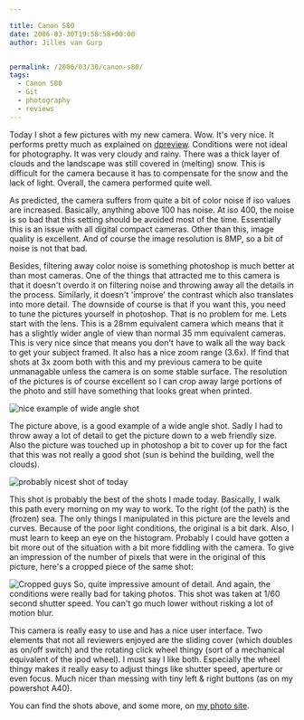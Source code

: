 ```yaml
---

title: Canon S80
date: 2006-03-30T19:58:58+00:00
author: Jilles van Gurp


permalink: /2006/03/30/canon-s80/
tags:
  - Canon S80
  - Git
  - photography
  - reviews
---
```

Today I shot a few pictures with my new camera. Wow. It's very nice. It performs pretty much as explained on [dpreview](http://www.dpreview.com/reviews/canons80/). Conditions were not ideal for photography. It was very cloudy and rainy. There was a thick layer of clouds and the landscape was still covered in (melting) snow. This is difficult for the camera because it has to compensate for the snow and the lack of light. Overall, the camera performed quite well.

As predicted, the camera suffers from quite a bit of color noise if iso values are increased. Basically, anything above 100 has noise. At iso 400, the noise is so bad that this setting should be avoided most of the time. Essentially this is an issue with all digital compact cameras. Other than this, image quality is excellent. And of course the image resolution is 8MP, so a bit of noise is not that bad.

Besides, filtering away color noise is something photoshop is much better at than most cameras. One of the things that attracted me to this camera is that it doesn't overdo it on filtering noise and throwing away all the details in the process. Similarly, it doesn't 'improve' the contrast which also translates into more detail. The downside of course is that if you want this, you need to tune the pictures yourself in photoshop. That is no problem for me.
Lets start with the lens. This is a 28mm equivalent camera which means that it has a slightly wider angle of view than normal 35 mm equivalent cameras. This is very nice since that means you don't have to walk all the way back to get your subject framed. It also has a nice zoom range  (3.6x). If find that shots at 3x zoom both with this and my previous camera to be quite unmanagable unless the camera is on some stable surface. The resolution of the pictures is of course excellent so I can crop away large portions of the photo and still have something that looks great when printed.

![nice example of wide angle shot](https://www.jillesvangurp.com/Album/2006/2006%20III%20Winter%20through%20S80/slides/IMG_0044.jpg)

The picture above, is a good example of a wide angle shot. Sadly I had to throw away a lot of detail to get the picture down to a web friendly size. Also the picture was touched up in photoshop a bit to cover up for the fact that this was not really a good shot (sun is behind the building, well the clouds).

![probably nicest shot of today](https://www.jillesvangurp.com/Album/2006/2006%20III%20Winter%20through%20S80/slides/IMG_0043.jpg)

This shot is probably the best of the shots I made today. Basically, I walk this path every morning on my way to work. To the right (of the path) is the (frozen) sea. The only things I manipulated in this picture are the levels and curves. Because of the poor light conditions, the original is a bit dark. Also, I must learn to keep an eye on the histogram. Probably I could have gotten a bit more out of the situation with a bit more fiddling with the camera.
To give an impression of the number of pixels that were in the original of this picture, here's a cropped piece of the same shot:

![Cropped guys ](https://www.jillesvangurp.com/wp-content/uploads/2006/03/cropped.jpg)
So, quite impressive amount of detail. And again, the conditions were really bad for taking photos. This shot was taken at 1/60 second shutter speed. You can't go much lower without risking a lot of motion blur.

This camera is really easy to use and has a nice user interface. Two elements that not all reviewers enjoyed are the sliding cover (which doubles as on/off switch) and the rotating click wheel thingy (sort of a mechanical equivalent of the ipod wheel). I must say I like both. Especially the wheel thingy makes it really easy to adjust things like shutter speed, aperture or even focus. Much nicer than messing with tiny left & right buttons (as on my powershot A40).

You can find the shots above, and some more, on [my photo site](https://www.jillesvangurp.com/Album/2006/2006%20III%20Winter%20through%20S80/index.html).